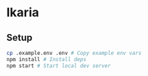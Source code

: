 # Ikaria

## Setup

```sh
cp .example.env .env # Copy example env vars
npm install # Install deps
npm start # Start local dev server
```
